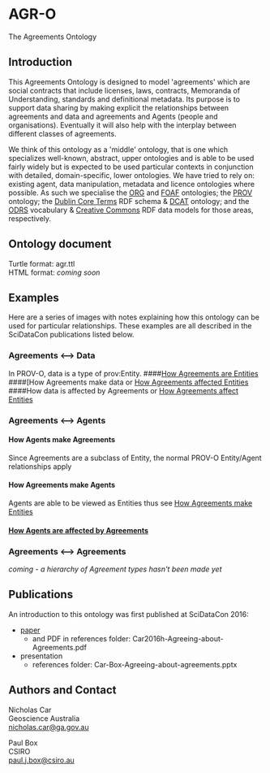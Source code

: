 # AGR-O
The Agreements Ontology

## Introduction
This Agreements Ontology is designed to model 'agreements' which are social contracts that include licenses, laws, contracts, Memoranda of Understanding, standards and definitional metadata. Its purpose is to support data sharing by making explicit the relationships between agreements and data and agreements and Agents (people and organisations). Eventually it will also help with the interplay between different classes of agreements.

We think of this ontology as a 'middle' ontology, that is one which specializes well-known, abstract, upper ontologies and is able to be used fairly widely but is expected to be used particular contexts in conjunction with detailed, domain-specific, lower ontologies. We have tried to rely on: existing agent, data manipulation, metadata and licence ontologies where possible. As such we specialise the [ORG](https://www.w3.org/TR/vocab-org/) and [FOAF](http://xmlns.com/foaf/spec/) ontologies; the [PROV](https://www.w3.org/TR/prov-o/) ontology;  the [Dublin Core Terms](http://dublincore.org/schemas/rdfs/) RDF schema & [DCAT](https://www.w3.org/TR/vocab-dcat/) ontology; and the [ODRS](http://schema.theodi.org/odrs/) vocabulary & [Creative Commons](https://creativecommons.org/ns) RDF data models for those areas, respectively.


## Ontology document
Turtle format: agr.ttl  
HTML format: *coming soon*


## Examples
Here are a series of images with notes explaining how this ontology can be used for particular relationships. These examples are all described in the SciDataCon publications listed below.

### Agreements <--> Data
In PROV-O, data is a type of prov:Entity.
####[How Agreements are Entities](https://github.com/nicholascar/agr-o/blob/master/examples/how-agreements-are-entities.md)
####[How Agreements make data or [How Agreements affected Entities](https://github.com/nicholascar/agr-o/blob/master/examples/how-agreements-affected-entities.md)
####How data is affected by Agreements or [How Agreements affect Entities](https://github.com/nicholascar/agr-o/blob/master/examples/how-agreements-affecte-entities.md)

### Agreements <--> Agents
#### How Agents make Agreements
Since Agreements are a subclass of Entity, the normal PROV-O Entity/Agent relationships apply
#### How Agreements make Agents
Agents are able to be viewed as Entities thus see [How Agreements make Entities](https://github.com/nicholascar/agr-o/blob/master/examples/how-agreements-make-entities.md)
#### [How Agents are affected by Agreements](https://github.com/nicholascar/agr-o/blob/master/examples/how-agents-are-affected-by-agreements.md)


### Agreements <--> Agreements
*coming - a hierarchy of Agreement types hasn't been made yet*


## Publications
An introduction to this ontology was first published at SciDataCon 2016:
* [paper](http://www.scidatacon.org/2016/sessions/37/paper/185/) 
	* and PDF in references folder: Car2016h-Agreeing-about-Agreements.pdf
* presentation
	* references folder: Car-Box-Agreeing-about-agreements.pptx


## Authors and Contact
Nicholas Car  
Geoscience Australia  
<nicholas.car@ga.gov.au>
  
Paul Box  
CSIRO  
<paul.j.box@csiro.au>